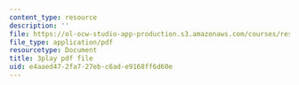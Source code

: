 ```yaml
---
content_type: resource
description: ''
file: https://ol-ocw-studio-app-production.s3.amazonaws.com/courses/res-9-003-brains-minds-and-machines-summer-course-summer-2015/e4aaed472fa727ebc6ade9168ff6d60e_2304725.pdf
file_type: application/pdf
resourcetype: Document
title: 3play pdf file
uid: e4aaed47-2fa7-27eb-c6ad-e9168ff6d60e
---
```

